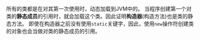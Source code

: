 所有的类都是在对其第一次使用时，动态加载到JVM中的。
当程序创建第一个对类的**静态成员**的引用时，就会加载这个类。因此证明**构造器**(构造方法)也是类的静态方法。
即使在构造器之前没有使用`static`关键字，因此，使用`new`操作符创建类的对象也会当做对类的静态成员的引用。

